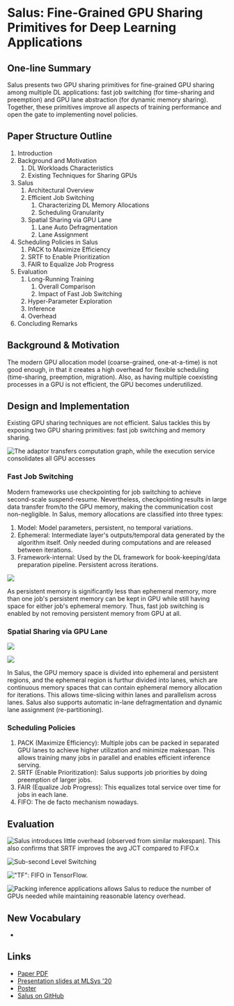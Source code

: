 # Salus: Fine-Grained GPU Sharing Primitives for Deep Learning Applications

## One-line Summary

Salus presents two GPU sharing primitives for fine-grained GPU sharing among multiple DL applications: fast job switching \(for time-sharing and preemption\) and GPU lane abstraction \(for dynamic memory sharing\). Together, these primitives improve all aspects of training performance and open the gate to implementing novel policies.

## Paper Structure Outline

1. Introduction
2. Background and Motivation
   1. DL Workloads Characteristics
   2. Existing Techniques for Sharing GPUs
3. Salus
   1. Architectural Overview
   2. Efficient Job Switching
      1. Characterizing DL Memory Allocations
      2. Scheduling Granularity
   3. Spatial Sharing via GPU Lane
      1. Lane Auto Defragmentation
      2. Lane Assignment
4. Scheduling Policies in Salus
   1. PACK to Maximize Efficiency
   2. SRTF to Enable Prioritization
   3. FAIR to Equalize Job Progress
5. Evaluation
   1. Long-Running Training
      1. Overall Comparison
      2. Impact of Fast Job Switching
   2. Hyper-Parameter Exploration
   3. Inference
   4. Overhead
6. Concluding Remarks

## Background & Motivation

The modern GPU allocation model \(coarse-grained, one-at-a-time\) is not good enough, in that it creates a high overhead for flexible scheduling \(time-sharing, preemption, migration\). Also, as having multiple coexisting processes in a GPU is not efficient, the GPU becomes underutilized.

## Design and Implementation

Existing GPU sharing techniques are not efficient. Salus tackles this by exposing two GPU sharing primitives: fast job switching and memory sharing. 

![The adaptor transfers computation graph, while the execution service consolidates all GPU accesses](../../.gitbook/assets/screen-shot-2021-01-25-at-10.43.33-am.png)

### Fast Job Switching

Modern frameworks use checkpointing for job switching to achieve second-scale suspend-resume. Nevertheless, checkpointing results in large data transfer from/to the GPU memory, making the communication cost non-negligible. In Salus, memory allocations are classified into three types:

1. Model: Model parameters, persistent, no temporal variations.
2. Ephemeral: Intermediate layer's outputs/temporal data generated by the algorithm itself. Only needed during computations and are released between iterations.
3. Framework-internal: Used by the DL framework for book-keeping/data preparation pipeline. Persistent across iterations.

![](../../.gitbook/assets/screen-shot-2021-01-25-at-10.49.33-am.png)

As persistent memory is significantly less than ephemeral memory, more than one job's persistent memory can be kept in GPU while still having space for either job's ephemeral memory. Thus, fast job switching is enabled by not removing persistent memory from GPU at all.

### Spatial Sharing via GPU Lane

![](../../.gitbook/assets/screen-shot-2021-01-25-at-2.32.43-pm.png)

![](../../.gitbook/assets/screen-shot-2021-01-25-at-2.32.15-pm.png)

In Salus, the GPU memory space is divided into ephemeral and persistent regions, and the ephemeral region is furthur divided into lanes, which are continuous memory spaces that can contain ephemeral memory allocation for iterations. This allows time-slicing within lanes and parallelism across lanes. Salus also supports automatic in-lane defragmentation and dynamic lane assignment \(re-partitioning\).

### Scheduling Policies

1. PACK \(Maximize Efficiency\): Multiple jobs can be packed in separated GPU lanes to achieve higher utilization and minimize makespan. This allows training many jobs in parallel and enables efficient inference serving.
2. SRTF \(Enable Prioritization\): Salus supports job priorities by doing preemption of larger jobs.
3. FAIR \(Equalize Job Progress\): This equalizes total service over time for jobs in each lane.
4. FIFO: The de facto mechanism nowadays.

## Evaluation

![Salus introduces little overhead \(observed from similar makespan\). This also confirms that SRTF improves the avg JCT compared to FIFO.x](../../.gitbook/assets/screen-shot-2021-01-25-at-2.53.09-pm.png)

![Sub-second Level Switching](../../.gitbook/assets/screen-shot-2021-01-25-at-2.50.45-pm.png)

![&quot;TF&quot;: FIFO in TensorFlow.](../../.gitbook/assets/screen-shot-2021-01-25-at-2.56.50-pm.png)

![Packing inference applications allows Salus to reduce the number of GPUs needed while maintaining reasonable latency overhead.](../../.gitbook/assets/screen-shot-2021-01-25-at-2.57.47-pm.png)

## New Vocabulary

* 
## Links

* [Paper PDF](https://www.mosharaf.com/wp-content/uploads/salus-mlsys20.pdf)
* [Presentation slides at MLSys '20](https://mlsys.org/media/Slides/mlsys/2020/balla%2803-10-30%29-03-10-30-1426-fine-grained_gp.pdf)
* [Poster](https://unlimitedcodeworks.xyz/assets/pub/yu20mlsys/yu20mlsys-poster.pdf)
* [Salus on GitHub](https://github.com/SymbioticLab/Salus)

